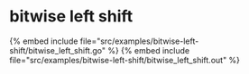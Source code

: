 # bitwise left shift

{% embed include file="src/examples/bitwise-left-shift/bitwise_left_shift.go" %}
{% embed include file="src/examples/bitwise-left-shift/bitwise_left_shift.out" %}



